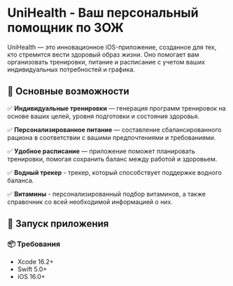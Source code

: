 # UniHealth - Ваш персональный помощник по ЗОЖ

UniHealth — это инновационное iOS-приложение, созданное для тех, кто стремится вести здоровый образ жизни. Оно помогает вам организовать тренировки, питание и расписание с учетом ваших индивидуальных потребностей и графика.

## 📌 Основные возможности

✅ **Индивидуальные тренировки** — генерация программ тренировок на основе ваших целей, уровня подготовки и состояния здоровья.

✅ **Персонализированное питание** — составление сбалансированного рациона в соответствии с вашими предпочтениями и требованиями.

✅ **Удобное расписание** — приложение поможет планировать тренировки, помогая сохранить баланс между работой и здоровьем.

✅ **Водный трекер** - трекер, который способствует поддержке водного баланса.

✅ **Витамины** - персонализированный подбор витаминов, а также справочник со всей необходимой информацией о них.

## 🚀 Запуск приложения

### 📦 Требования
- Xcode 16.2+
- Swift 5.0+
- iOS 16.0+


